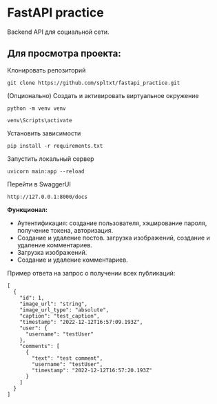 # FastAPI practice

Backend API для социальной сети.

## Для просмотра проекта:

Клонировать репозиторий
```
git clone https://github.com/spltxt/fastapi_practice.git
```
(Опционально) Создать и активировать виртуальное окружение
```
python -m venv venv

venv\Scripts\activate
```
Установить зависимости
```
pip install -r requirements.txt
```
Запустить локальный сервер
```
uvicorn main:app --reload
```
Перейти в SwaggerUI
```
http://127.0.0.1:8000/docs
```
<b>Функционал:</b>

- Аутентификация: создание пользователя, хэширование пароля, получение токена, авторизация.
- Создание и удаление постов. загрузка изображений, создание и удаление комментариев.
- Загрузка изображений.
- Создание и удаление комментариев.

Пример ответа на запрос о получении всех публикаций:
```
[
  {
    "id": 1,
    "image_url": "string",
    "image_url_type": "absolute",
    "caption": "test_caption",
    "timestamp": "2022-12-12T16:57:09.193Z",
    "user": {
      "username": "testUser"
    },
    "comments": [
      {
        "text": "test comment",
        "username": "testUser",
        "timestamp": "2022-12-12T16:57:20.193Z"
      }
    ]
  }
]
```
